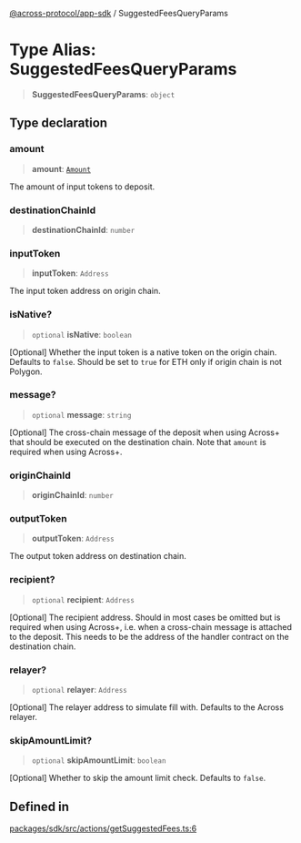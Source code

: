 [@across-protocol/app-sdk](../README.md) / SuggestedFeesQueryParams

# Type Alias: SuggestedFeesQueryParams

> **SuggestedFeesQueryParams**: `object`

## Type declaration

### amount

> **amount**: [`Amount`](Amount.md)

The amount of input tokens to deposit.

### destinationChainId

> **destinationChainId**: `number`

### inputToken

> **inputToken**: `Address`

The input token address on origin chain.

### isNative?

> `optional` **isNative**: `boolean`

[Optional] Whether the input token is a native token on the origin chain.
Defaults to `false`. Should be set to `true` for ETH only if origin chain is not
Polygon.

### message?

> `optional` **message**: `string`

[Optional] The cross-chain message of the deposit when using Across+ that should
be executed on the destination chain. Note that `amount` is required when using
Across+.

### originChainId

> **originChainId**: `number`

### outputToken

> **outputToken**: `Address`

The output token address on destination chain.

### recipient?

> `optional` **recipient**: `Address`

[Optional] The recipient address. Should in most cases be omitted but is required
when using Across+, i.e. when a cross-chain message is attached to the deposit.
This needs to be the address of the handler contract on the destination chain.

### relayer?

> `optional` **relayer**: `Address`

[Optional] The relayer address to simulate fill with. Defaults to the Across relayer.

### skipAmountLimit?

> `optional` **skipAmountLimit**: `boolean`

[Optional] Whether to skip the amount limit check. Defaults to `false`.

## Defined in

[packages/sdk/src/actions/getSuggestedFees.ts:6](https://github.com/across-protocol/toolkit/blob/d027d7c23e7230b7b5f439570f9efd60c1d715ce/packages/sdk/src/actions/getSuggestedFees.ts#L6)
